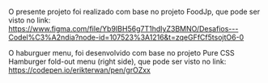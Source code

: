 O presente projeto foi realizado com base no projeto FoodJp, que pode ser visto no link:
https://www.figma.com/file/Yb9IBH56g7T1hdIyZ3BMNO/Desafios---Codel%C3%A2ndia?node-id=107523%3A1216&t=zqeGFfCf5tsojtO6-0

O haburguer menu, foi desenvolvido com base no projeto Pure CSS Hamburger fold-out menu (right side), que pode ser visto no link:
https://codepen.io/erikterwan/pen/grOZxx
